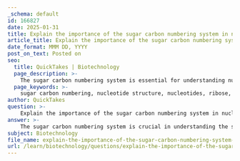 ```yaml
---
_schema: default
id: 166827
date: 2025-01-31
title: Explain the importance of the sugar carbon numbering system in nucleotide structure.
article_title: Explain the importance of the sugar carbon numbering system in nucleotide structure.
date_format: MMM DD, YYYY
post_on_text: Posted on
seo:
  title: QuickTakes | Biotechnology
  page_description: >-
    The sugar carbon numbering system is essential for understanding nucleotide structure and function, highlighting the roles of different carbon atoms in nucleotides, the formation of nucleic acids, and their significance in genetic encoding and biological processes.
  page_keywords: >-
    sugar carbon numbering, nucleotide structure, nucleotides, ribose, deoxyribose, nitrogenous base, phosphodiester linkages, genetic information, RNA, DNA, stability, reactivity, cellular metabolism
author: QuickTakes
question: >-
    Explain the importance of the sugar carbon numbering system in nucleotide structure.
answer: >-
    The sugar carbon numbering system is crucial in understanding the structure and function of nucleotides, which are the building blocks of nucleic acids like DNA and RNA. This system assigns specific numbers to the carbon atoms in the sugar component of nucleotides, which are either ribose (in RNA) or deoxyribose (in DNA). The carbons are numbered from 1' to 5', and each has a distinct role in the nucleotide's structure and function.\n\n1. **1' Carbon**: This carbon is attached to the nitrogenous base (either a purine or a pyrimidine). The identity of the nitrogenous base is critical for the nucleotide's function in encoding genetic information.\n\n2. **2' Carbon**: The presence of a hydroxyl group (-OH) on the 2' carbon indicates that the sugar is ribose, which is found in RNA. In contrast, deoxyribose, found in DNA, has a hydrogen atom at this position. This difference is significant because it affects the stability and reactivity of the nucleic acids; RNA is generally more reactive and less stable than DNA due to the hydroxyl group.\n\n3. **3' Carbon**: This carbon is involved in forming phosphodiester linkages, which connect nucleotides together to form the backbone of nucleic acids. The 3' hydroxyl group of one nucleotide reacts with the phosphate group attached to the 5' carbon of another nucleotide, creating a chain of nucleotides.\n\n4. **4' Carbon**: This carbon is part of the sugar ring structure and does not have a direct role in nucleotide bonding but is essential for maintaining the sugar's cyclic form.\n\n5. **5' Carbon**: The 5' carbon is linked to the phosphate group, which is crucial for the formation of the nucleotide's phosphate backbone. This linkage is vital for the structural integrity of nucleic acids and for the energy transfer processes in cellular metabolism.\n\nIn summary, the sugar carbon numbering system is essential for identifying the specific roles of each carbon atom in the nucleotide structure. It facilitates the understanding of how nucleotides link together to form nucleic acids, how these structures encode genetic information, and how they participate in various biological processes. The precise arrangement and connectivity of these components are fundamental to the stability and function of DNA and RNA.
subject: Biotechnology
file_name: explain-the-importance-of-the-sugar-carbon-numbering-system-in-nucleotide-structure.md
url: /learn/biotechnology/questions/explain-the-importance-of-the-sugar-carbon-numbering-system-in-nucleotide-structure
---
```


&nbsp;